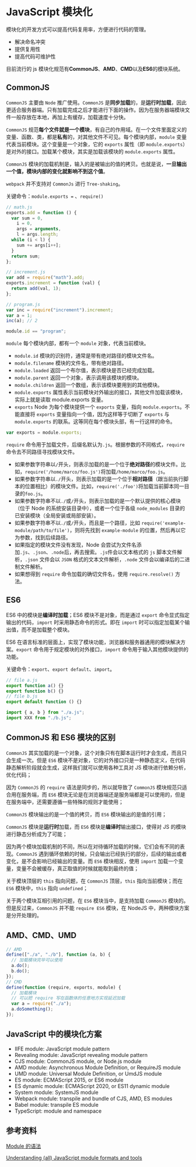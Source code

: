 # JavaScript 模块化

模块化的开发方式可以提高代码复用率，方便进行代码的管理。

- 解决命名冲突
- 提供复用性
- 提高代码可维护性

目前流行的 js 模块化规范有**CommonJS**、**AMD**、**CMD**以及**ES6**的模块系统。

## CommonJS

`CommonJS` 主要由 `Node` 推广使用。`CommonJS` 是**同步加载**的，是**运行时加载**，因此更适合服务器端。只有加载完成之后才能进行下面的操作。因为在服务器端模块文件一般存放在本地，再加上有缓存，加载速度十分快。

`CommonJS` 规范**每个文件就是一个模块**，有自己的作用域。在一个文件里面定义的变量、函数、类，都是**私有**的，对其他文件不可见。每个模块内部，`module` 变量代表当前模块。这个变量是一个对象，它的 `exports` 属性（即 `module.exports`）是对外的接口。加载某个模块，其实是加载该模块的 `module.exports` 属性。

`CommonJS` 模块的加载机制是，输入的是被输出的值的拷贝。也就是说，**一旦输出一个值，模块内部的变化就影响不到这个值**。

`webpack` 并不支持对 `CommonJs` 进行 `Tree-shaking`。

关键命令：`module.exports =` 、`require()`

```js
// math.js
exports.add = function () {
  var sum = 0,
    i = 0,
    args = arguments,
    l = args.length;
  while (i < l) {
    sum += args[i++];
  }
  return sum;
};

// increment.js
var add = require("math").add;
exports.increment = function (val) {
  return add(val, 1);
};

// program.js
var inc = require("increment").increment;
var a = 1;
inc(a); // 2

module.id == "program";
```

`module` 每个模块内部，都有一个 `module` 对象，代表当前模块。

- `module.id` 模块的识别符，通常是带有绝对路径的模块文件名。
- `module.filename` 模块的文件名，带有绝对路径。
- `module.loaded` 返回一个布尔值，表示模块是否已经完成加载。
- `module.parent` 返回一个对象，表示调用该模块的模块。
- `module.children` 返回一个数组，表示该模块要用到的其他模块。
- `module.exports` 属性表示当前模块对外输出的接口，其他文件加载该模块，实际上就是读取 module.exports 变量。
- `exports` Node 为每个模块提供一个 `exports` 变量，指向 `module.exports`。不能直接将 `exports` 变量指向一个值，因为这样等于切断了 `exports` 与 `module.exports` 的联系。这等同在每个模块头部，有一行这样的命令。

```js
var exports = module.exports;
```

`require` 命令用于加载文件，后缀名默认为`.js`。根据参数的不同格式，`require` 命令去不同路径寻找模块文件。

- 如果参数字符串以`/`开头，则表示加载的是一个位于**绝对路径**的模块文件。比如，`require('/home/marco/foo.js')`将加载`/home/marco/foo.js`。
- 如果参数字符串以`./`开头，则表示加载的是一个位于**相对路径**（跟当前执行脚本的位置相比）的模块文件。比如，`require('./foo')`将加载当前脚本同一目录的`foo.js`。
- 如果参数字符串不以`./`或`/`开头，则表示加载的是一个默认提供的核心模块（位于 Node 的系统安装目录中），或者一个位于各级 `node_modules` 目录的已安装模块（全局安装或局部安装）。
- 如果参数字符串不以`./`或`/`开头，而且是一个路径，比如 `require('example-module/path/to/file')`，则将先找到 `example-module` 的位置，然后再以它为参数，找到后续路径。
- 如果指定的模块文件没有发现，Node 会尝试为文件名添加`.js`、`.json`、`.node`后，再去搜索。`.js`件会以文本格式的 `js` 脚本文件解析，`.json` 文件会以 `JSON` 格式的文本文件解析，`.node` 文件会以编译后的二进制文件解析。
- 如果想得到 `require` 命令加载的确切文件名，使用 `require.resolve()` 方法。

## ES6

ES6 中的模块是**编译时加载**；ES6 模块不是对象，而是通过 `export` 命令显式指定输出的代码，`import` 时采用静态命令的形式。即在 `import` 时可以指定加载某个输出值，而不是加载整个模块。

ES6 在语言标准的层面上，实现了模块功能，浏览器和服务器通用的模块解决方案。`export` 命令用于规定模块的对外接口，`import` 命令用于输入其他模块提供的功能。

关键命令：`export`、`export default`、`import`。

```js
// file a.js
export function a() {}
export function b() {}
// file b.js
export default function () {}

import { a, b } from "./a.js";
import XXX from "./b.js";
```

## CommonJS 和 ES6 模块的区别

`CommonJS` 其实加载的是一个对象，这个对象只有在脚本运行时才会生成，而且只会生成一次。但是 `ES6` 模块不是对象，它的对外接口只是一种静态定义，在代码静态解析阶段就会生成，这样我们就可以使用各种工具对 JS 模块进行依赖分析，优化代码；

因为 `CommonJS` 的 `require` 语法是同步的，所以就导致了 `CommonJS` 模块规范只适合用在服务端，而 `ES6` 模块无论是在浏览器端还是服务端都是可以使用的，但是在服务端中，还需要遵循一些特殊的规则才能使用；

`CommonJS` 模块输出的是一个值的拷贝，而 `ES6` 模块输出的是值的引用；

`CommonJS` 模块是**运行时**加载，而 `ES6` 模块是**编译时**输出接口，使得对 JS 的模块进行静态分析成为了可能；

因为两个模块加载机制的不同，所以在对待循环加载的时候，它们会有不同的表现。`CommonJS` 遇到循环依赖的时候，只会输出已经执行的部分，后续的输出或者变化，是不会影响已经输出的变量。而 `ES6` 模块相反，使用 `import` 加载一个变量，变量不会被缓存，真正取值的时候就能取到最终的值；

关于模块顶层的 `this` 指向问题，在 `CommonJS` 顶层，`this` 指向当前模块；而在 `ES6` 模块中，`this` 指向 `undefined`；

关于两个模块互相引用的问题，在 `ES6` 模块当中，是支持加载 `CommonJS` 模块的。但是反过来，`CommonJS` 并不能 `require ES6` 模块，在 NodeJS 中，两种模块方案是分开处理的。

## AMD、CMD、UMD

```js
// AMD
define(["./a", "./b"], function (a, b) {
  // 加载模块完毕可以使用
  a.do();
  b.do();
});
// CMD
define(function (require, exports, module) {
  // 加载模块
  // 可以把 require 写在函数体的任意地方实现延迟加载
  var a = require("./a");
  a.doSomething();
});
```

## JavaScript 中的模块化方案

- IIFE module: JavaScript module pattern
- Revealing module: JavaScript revealing module pattern
- CJS module: CommonJS module, or Node.js module
- AMD module: Asynchronous Module Definition, or RequireJS module
- UMD module: Universal Module Definition, or UmdJS module
- ES module: ECMAScript 2015, or ES6 module
- ES dynamic module: ECMAScript 2020, or ES11 dynamic module
- System module: SystemJS module
- Webpack module: transpile and bundle of CJS, AMD, ES modules
- Babel module: transpile ES module
- TypeScript: module and namespace

## 参考资料

[Module 的语法](https://es6.ruanyifeng.com/?search=map%28parseInt%29&x=0&y=0#docs/module)

[Understanding (all) JavaScript module formats and tools](https://weblogs.asp.net/dixin/understanding-all-javascript-module-formats-and-tools)
